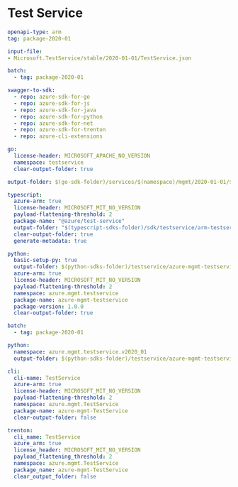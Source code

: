 # Test Service

``` yaml
openapi-type: arm
tag: package-2020-01
```

``` yaml $(tag) == 'package-2020-01'
input-file:
- Microsoft.TestService/stable/2020-01-01/TestService.json
```

``` yaml $(multiapi)
batch:
  - tag: package-2020-01
```

``` yaml $(swagger-to-sdk)
swagger-to-sdk:
  - repo: azure-sdk-for-go
  - repo: azure-sdk-for-js
  - repo: azure-sdk-for-java
  - repo: azure-sdk-for-python
  - repo: azure-sdk-for-net
  - repo: azure-sdk-for-trenton
  - repo: azure-cli-extensions
```

``` yaml $(go)
go:
  license-header: MICROSOFT_APACHE_NO_VERSION
  namespace: testservice
  clear-output-folder: true
```

``` yaml $(tag) == 'package-2020-01' && $(go)
output-folder: $(go-sdk-folder)/services/$(namespace)/mgmt/2020-01-01/$(namespace)
```

``` yaml $(typescript)
typescript:
  azure-arm: true
  license-header: MICROSOFT_MIT_NO_VERSION
  payload-flattening-threshold: 2
  package-name: "@azure/test-service"
  output-folder: "$(typescript-sdks-folder)/sdk/testservice/arm-testservice"
  clear-output-folder: true
  generate-metadata: true
```

``` yaml $(python)
python:
  basic-setup-py: true
  output-folder: $(python-sdks-folder)/testservice/azure-mgmt-testservice
  azure-arm: true
  license-header: MICROSOFT_MIT_NO_VERSION
  payload-flattening-threshold: 2
  namespace: azure.mgmt.testservice
  package-name: azure-mgmt-testservice
  package-version: 1.0.0
  clear-output-folder: true
```

```yaml $(python) && $(multiapi)
batch:
  - tag: package-2020-01
```

``` yaml $(tag) == 'package-2020-01' && $(python)
python:
  namespace: azure.mgmt.testservice.v2020_01
  output-folder: $(python-sdks-folder)/testservice/azure-mgmt-testservice/azure/mgmt/testservice/v2020_01
```

``` yaml $(cli)
cli:
  cli-name: TestService
  azure-arm: true
  license-header: MICROSOFT_MIT_NO_VERSION
  payload-flattening-threshold: 2
  namespace: azure.mgmt.TestService
  package-name: azure-mgmt-TestService
  clear-output-folder: false
```

``` yaml $(trenton)
trenton:
  cli_name: TestService
  azure_arm: true
  license_header: MICROSOFT_MIT_NO_VERSION
  payload_flattening_threshold: 2
  namespace: azure.mgmt.TestService
  package_name: azure-mgmt-TestService
  clear_output_folder: false
```
